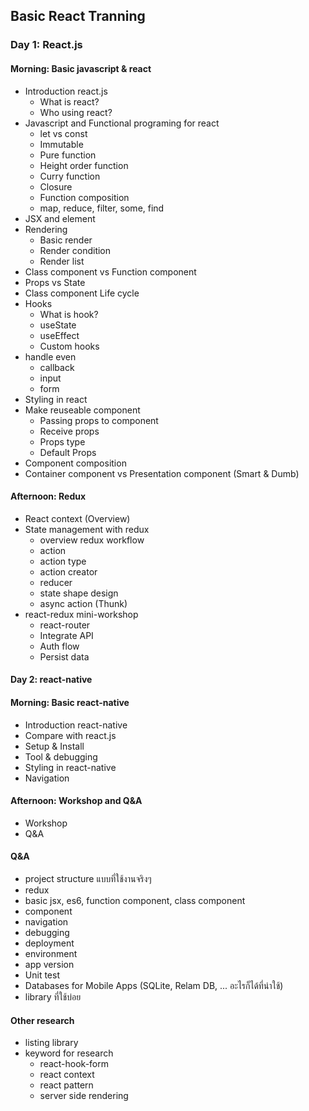 ## Basic React Tranning

### Day 1: React.js

#### Morning: Basic javascript & react

- Introduction react.js
  - What is react?
  - Who using react?
- Javascript and Functional programing for react
  - let vs const
  - Immutable
  - Pure function
  - Height order function
  - Curry function
  - Closure
  - Function composition
  - map, reduce, filter, some, find
- JSX and element
- Rendering
  - Basic render
  - Render condition
  - Render list
- Class component vs Function component
- Props vs State
- Class component Life cycle
- Hooks
  - What is hook?
  - useState
  - useEffect
  - Custom hooks
- handle even
  - callback
  - input
  - form
- Styling in react
- Make reuseable component
  - Passing props to component
  - Receive props
  - Props type
  - Default Props
- Component composition
- Container component vs Presentation component (Smart & Dumb)

#### Afternoon: Redux

- React context (Overview)
- State management with redux
  - overview redux workflow
  - action
  - action type
  - action creator
  - reducer
  - state shape design
  - async action (Thunk)
- react-redux mini-workshop
  - react-router
  - Integrate API
  - Auth flow
  - Persist data

#### Day 2: react-native

#### Morning: Basic react-native

- Introduction react-native
- Compare with react.js
- Setup & Install
- Tool & debugging
- Styling in react-native
- Navigation

#### Afternoon: Workshop and Q&A

- Workshop
- Q&A

#### Q&A

- project structure แบบที่ใช้งานจริงๆ
- redux
- basic jsx, es6, function component, class component
- component
- navigation
- debugging
- deployment
- environment
- app version
- Unit test
- Databases for Mobile Apps (SQLite, Relam DB, ... อะไรก็ได้ที่น่าใช้)
- library ที่ใช้บ่อย

#### Other research

- listing library
- keyword for research
  - react-hook-form
  - react context
  - react pattern
  - server side rendering
